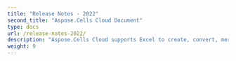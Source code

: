 ```yaml
---
title: "Release Notes - 2022"
second_title: "Aspose.Cells Cloud Document"
type: docs
url: /release-notes-2022/
description: "Aspose.Cells Cloud supports Excel to create, convert, merge, split, protected, inner object operation, and so on."
weight: 9
---
```


